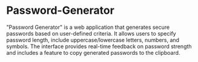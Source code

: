 # Password-Generator
"Password Generator" is a web application that generates secure passwords based on user-defined criteria. It allows users to specify password length, include uppercase/lowercase letters, numbers, and symbols. The interface provides real-time feedback on password strength and includes a feature to copy generated passwords to the clipboard.
